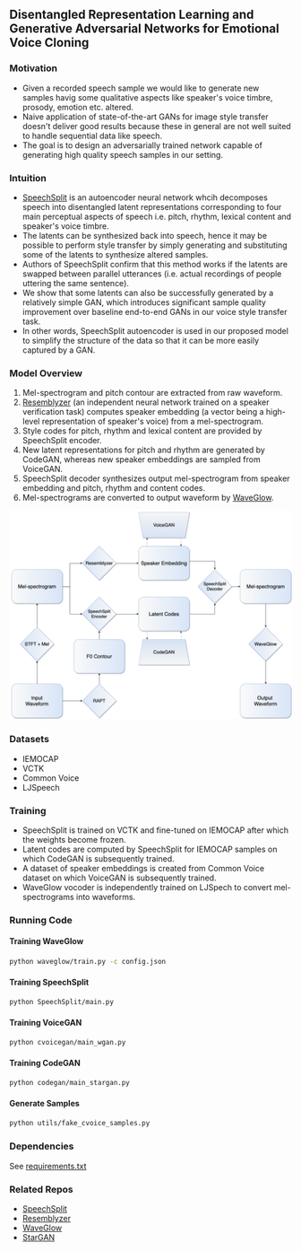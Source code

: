 ## Disentangled Representation Learning and Generative Adversarial Networks for Emotional Voice Cloning


### Motivation
* Given a recorded speech sample we would like to generate new samples havig some qualitative aspects like speaker's voice timbre, prosody, emotion etc. altered.
* Naive application of state-of-the-art GANs for image style transfer doesn't deliver good results because these in general are not well suited to handle sequential data like speech.
* The goal is to design an adversarially trained network capable of generating high quality speech samples in our setting.

### Intuition
* [SpeechSplit](https://arxiv.org/abs/2004.11284) is an autoencoder neural network whcih decomposes speech into disentangled latent representations corresponding to four main perceptual aspects of speech i.e. pitch, rhythm, lexical content and speaker's voice timbre. 
* The latents can be synthesized back into speech, hence it may be possible to perform style transfer by simply generating and substituting some of the latents to synthesize altered samples.
* Authors of SpeechSplit confirm that this method works if the latents are swapped between parallel utterances (i.e. actual recordings of people uttering the same sentence).
* We show that some latents can also be successfully generated by a relatively simple GAN, which introduces significant sample quality improvement over baseline end-to-end GANs in our voice style transfer task.
* In other words, SpeechSplit autoencoder is used in our proposed model to simplify the structure of the data so that it can be more easily captured by a GAN.

### Model Overview
1. Mel-spectrogram and pitch contour are extracted from raw waveform.
2. [Resemblyzer](https://github.com/resemble-ai/Resemblyzer) (an independent neural network trained on a speaker verification task) computes speaker embedding (a vector being a high-level representation of speaker's voice) from a mel-spectrogram.
3. Style codes for pitch, rhythm and lexical content are provided by SpeechSplit encoder.
4. New latent representations for pitch and rhythm are generated by CodeGAN, whereas new speaker embeddings are sampled from VoiceGAN.
4. SpeechSplit decoder synthesizes output mel-spectrogram from speaker embedding and pitch, rhythm and content codes.
5. Mel-spectrograms are converted to output waveform by [WaveGlow](https://arxiv.org/abs/1811.00002).

<img src="./jpg/diag.png" alt="diagram" width="700"/>

### Datasets
* IEMOCAP
* VCTK
* Common Voice
* LJSpeech

### Training
* SpeechSplit is trained on VCTK and fine-tuned on IEMOCAP after which the weights become frozen.
* Latent codes are computed by SpeechSplit for IEMOCAP samples on which CodeGAN is subsequently trained.
* A dataset of speaker embeddings is created from Common Voice dataset on which VoiceGAN is subsequently trained.
* WaveGlow vocoder is independently trained on LJSpech to convert mel-spectrograms into waveforms.

### Running Code

#### Training WaveGlow
```bash
python waveglow/train.py -c config.json
```
#### Training SpeechSplit
```bash
python SpeechSplit/main.py
```
#### Training VoiceGAN
```bash
python cvoicegan/main_wgan.py
```
#### Training CodeGAN
```bash
python codegan/main_stargan.py
```
#### Generate Samples
```bash
python utils/fake_cvoice_samples.py
```

### Dependencies
See [requirements.txt](requirements.txt)

### Related Repos
* [SpeechSplit](https://github.com/auspicious3000/SpeechSplit)
* [Resemblyzer](https://github.com/resemble-ai/Resemblyzer)
* [WaveGlow](https://github.com/NVIDIA/waveglow)
* [StarGAN](https://github.com/yunjey/stargan)
